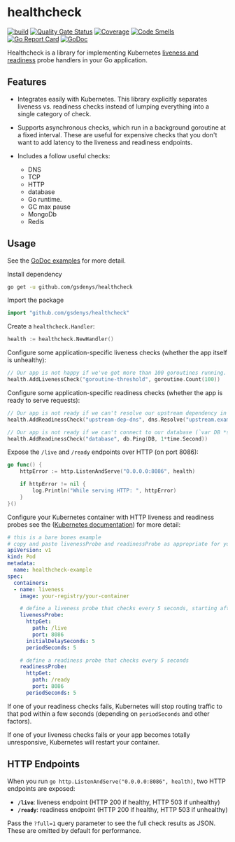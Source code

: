 # healthcheck
<!-- [![Build Status](https://travis-ci.org/heptiolabs/healthcheck.svg?branch=master)](https://travis-ci.org/heptiolabs/healthcheck)
[![GoDoc](https://godoc.org/github.com/heptiolabs/healthcheck?status.svg)](https://godoc.org/github.com/heptiolabs/healthcheck) -->

[![build](https://github.com/gsdenys/healthcheck/actions/workflows/build.yml/badge.svg)](https://github.com/gsdenys/healthcheck/actions/workflows/build.yml)
[![Quality Gate Status](https://sonarcloud.io/api/project_badges/measure?project=gsdenys_healthcheck&metric=alert_status)](https://sonarcloud.io/summary/new_code?id=gsdenys_healthcheck)
[![Coverage](https://sonarcloud.io/api/project_badges/measure?project=gsdenys_healthcheck&metric=coverage)](https://sonarcloud.io/summary/new_code?id=gsdenys_healthcheck)
[![Code Smells](https://sonarcloud.io/api/project_badges/measure?project=gsdenys_healthcheck&metric=code_smells)](https://sonarcloud.io/summary/new_code?id=gsdenys_healthcheck)
[![Go Report Card](https://goreportcard.com/badge/github.com/gsdenys/healthcheck)](https://goreportcard.com/report/github.com/gsdenys/healthcheck)
[![GoDoc](https://godoc.org/github.com/gsdenys/healthcheck?status.svg)](https://godoc.org/github.com/gsdenys/healthcheck)


Healthcheck is a library for implementing Kubernetes [liveness and readiness](https://kubernetes.io/docs/tasks/configure-pod-container/configure-liveness-readiness-probes/) probe handlers in your Go application.

## Features

 - Integrates easily with Kubernetes. This library explicitly separates liveness vs. readiness checks instead of lumping everything into a single category of check.

 - Supports asynchronous checks, which run in a background goroutine at a fixed interval. These are useful for expensive checks that you don't want to add latency to the liveness and readiness endpoints.

 - Includes a follow useful checks:
    * DNS
    * TCP
    * HTTP
    * database
    * Go runtime.
    * GC max pause
    * MongoDb
    * Redis

 ## Usage

See the [GoDoc examples](https://godoc.org/github.com/gsdenys/healthcheck) for more detail.

Install dependency
 
  ```bash
  go get -u github.com/gsdenys/healthcheck
  ```

Import the package 

```go
import "github.com/gsdenys/healthcheck"
```

Create a `healthcheck.Handler`:

```go
health := healthcheck.NewHandler()
```

Configure some application-specific liveness checks (whether the app itself is unhealthy):

```go
// Our app is not happy if we've got more than 100 goroutines running.
health.AddLivenessCheck("goroutine-threshold", goroutine.Count(100))
```

Configure some application-specific readiness checks (whether the app is ready to serve requests):

```go
// Our app is not ready if we can't resolve our upstream dependency in DNS.
health.AddReadinessCheck("upstream-dep-dns", dns.Resolve("upstream.example.com", 50*time.Millisecond))

// Our app is not ready if we can't connect to our database (`var DB *sql.DB`) in <1s.
health.AddReadinessCheck("database", db.Ping(DB, 1*time.Second))
```

Expose the `/live` and `/ready` endpoints over HTTP (on port 8086):

```go
go func() {
	httpError := http.ListenAndServe("0.0.0.0:8086", health)

	if httpError != nil {
		log.Println("While serving HTTP: ", httpError)
	}
}()
```

Configure your Kubernetes container with HTTP liveness and readiness probes see the ([Kubernetes documentation](https://kubernetes.io/docs/tasks/configure-pod-container/configure-liveness-readiness-probes/)) for more detail:

```yaml
# this is a bare bones example
# copy and paste livenessProbe and readinessProbe as appropriate for your app
apiVersion: v1
kind: Pod
metadata:
  name: healthcheck-example
spec:
  containers:
  - name: liveness
    image: your-registry/your-container

    # define a liveness probe that checks every 5 seconds, starting after 5 seconds
    livenessProbe:
      httpGet:
        path: /live
        port: 8086
      initialDelaySeconds: 5
      periodSeconds: 5

    # define a readiness probe that checks every 5 seconds
    readinessProbe:
      httpGet:
        path: /ready
        port: 8086
      periodSeconds: 5
```

If one of your readiness checks fails, Kubernetes will stop routing traffic to that pod within a few seconds (depending on `periodSeconds` and other factors).

If one of your liveness checks fails or your app becomes totally unresponsive, Kubernetes will restart your container.

 ## HTTP Endpoints
 When you run `go http.ListenAndServe("0.0.0.0:8086", health)`, two HTTP endpoints are exposed:

  - **`/live`**: liveness endpoint (HTTP 200 if healthy, HTTP 503 if unhealthy)
  - **`/ready`**: readiness endpoint (HTTP 200 if healthy, HTTP 503 if unhealthy)

Pass the `?full=1` query parameter to see the full check results as JSON. These are omitted by default for performance.
